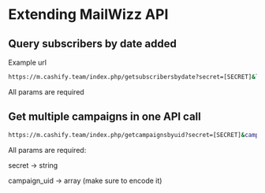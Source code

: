 # Extending MailWizz API

## Query subscribers by date added

Example url

```sh
https://m.cashify.team/index.php/getsubscribersbydate?secret=[SECRET]&list_uid=[LIST_UID]&from_date=[FROM_DATE]&to_date=[TO_DATE]
```

All params are required

## Get multiple campaigns in one API call

```sh
https://m.cashify.team/index.php/getcampaignsbyuid?secret=[SECRET]&campaign_uid=[CAMPAIGN_UID]
```

All params are required:

secret -> string

campaign_uid -> array (make sure to encode it)